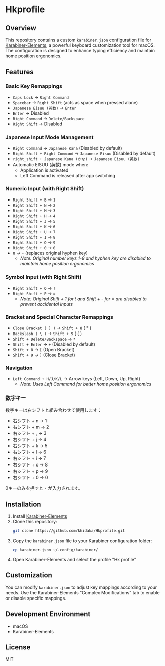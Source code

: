 # Hkprofile

## Overview
This repository contains a custom `karabiner.json` configuration file for [Karabiner-Elements](https://karabiner-elements.pqrs.org/), a powerful keyboard customization tool for macOS. The configuration is designed to enhance typing efficiency and maintain home position ergonomics.

## Features

### Basic Key Remappings
- `Caps Lock` → `Right Command`
- `Spacebar` → `Right Shift` (acts as space when pressed alone)
- `Japanese Eisuu (英数)` → `Enter`
- `Enter` → Disabled
- `Right Command` → `Delete/Backspace`
- `Right Shift` → Disabled

### Japanese Input Mode Management
- `Right Command` → `Japanese Kana` (Disabled by default)
- `Right Shift + Right Command` → `Japanese Eisuu` (Disabled by default)
- `right_shift + Japanese Kana (かな)` → `Japanese Eisuu (英数)`
- Automatic EISUU (英数) mode when:
  - Application is activated
  - Left Command is released after app switching

### Numeric Input (with Right Shift)
- `Right Shift + B` → `1`
- `Right Shift + N` → `2`
- `Right Shift + M` → `3`
- `Right Shift + H` → `4`
- `Right Shift + J` → `5`
- `Right Shift + K` → `6`
- `Right Shift + U` → `7`
- `Right Shift + I` → `8`
- `Right Shift + O` → `9`
- `Right Shift + 0` → `0`
- `0` → `-` (replaces original hyphen key)
  - *Note: Original number keys 1-9 and hyphen key are disabled to maintain home position ergonomics*

### Symbol Input (with Right Shift)
- `Right Shift + Q` → `!`
- `Right Shift + P` → `=`
  - *Note: Original Shift + 1 for ! and Shift + - for = are disabled to prevent accidental inputs*

### Bracket and Special Character Remappings
- `Close Bracket ( ] )` → `Shift + 8` ( * )
- `Backslash ( \ )` → `Shift + 9` ( ( )
- `Shift + Delete/Backspace` → `*`
- `Shift + Enter` → `+` (Disabled by default)
- `Shift + 8` → `[` (Open Bracket)
- `Shift + 9` → `]` (Close Bracket)

### Navigation
- `Left Command + H/J/K/L` → Arrow keys (Left, Down, Up, Right)
  - *Note: Uses Left Command for better home position ergonomics*

### 数字キー

数字キーは右シフトと組み合わせて使用します：

- 右シフト + n → 1
- 右シフト + m → 2
- 右シフト + , → 3
- 右シフト + j → 4
- 右シフト + k → 5
- 右シフト + l → 6
- 右シフト + i → 7
- 右シフト + o → 8
- 右シフト + p → 9
- 右シフト + 0 → 0

0キーのみを押すと `-` が入力されます。

## Installation
1. Install [Karabiner-Elements](https://karabiner-elements.pqrs.org/)
2. Clone this repository:
   ```sh
   git clone https://github.com/khidaka/Hkprofile.git
   ```
3. Copy the `karabiner.json` file to your Karabiner configuration folder:
   ```sh
   cp karabiner.json ~/.config/karabiner/
   ```
4. Open Karabiner-Elements and select the profile "Hk profile"

## Customization
You can modify `karabiner.json` to adjust key mappings according to your needs. Use the Karabiner-Elements "Complex Modifications" tab to enable or disable specific mappings.

## Development Environment
- macOS
- Karabiner-Elements

## License
MIT

